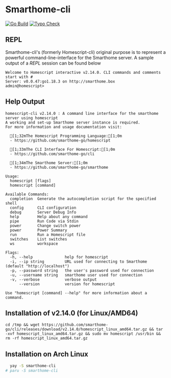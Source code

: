 # Smarthome-cli

[![Go Build](https://github.com/smarthome-go/cli/actions/workflows/go.yml/badge.svg)](https://github.com/smarthome-go/cli/actions/workflows/go.yml)
[![Typo Check](https://github.com/smarthome-go/cli/actions/workflows/typos.yml/badge.svg)](https://github.com/smarthome-go/cli/actions/workflows/typos.yml)

## REPL
Smarthome-cli's (formerly Homescript-cli) original purpose is to represent a powerful command-line-interface for the Smarthome server.
A sample output of a *REPL* session can be found below
```
Welcome to Homescript interactive v2.14.0. CLI commands and comments start with #
Server: v0.0.47:go1.18.3 on http://smarthome.box
admin@homescript>
```

## Help Output
```
homescript-cli v2.14.0 : A command line interface for the smarthome server using homescript
A working and set-up Smarthome server instance is required.
For more information and usage documentation visit:

  [1;32mThe Homescript Programming Language:[1;0m
  - https://github.com/smarthome-go/homescript

  [1;33mThe CLI Interface For Homescript:[1;0m
  - https://github.com/smarthome-go/cli

  [1;34mThe Smarthome Server:[1;0m
  - https://github.com/smarthome-go/smarthome

Usage:
  homescript [flags]
  homescript [command]

Available Commands:
  completion  Generate the autocompletion script for the specified shell
  config      CLI configuration
  debug       Server Debug Info
  help        Help about any command
  pipe        Run Code via Stdin
  power       Change switch power
  power       Power Summary
  run         Run a Homescript file
  switches    List switches
  ws          workspace

Flags:
  -h, --help              help for homescript
  -i, --ip string         URL used for connecting to Smarthome (default "http://localhost")
  -p, --password string   the user's password used for connection
  -u, --username string   smarthome user used for connection
  -v, --verbose           verbose output
      --version           version for homescript

Use "homescript [command] --help" for more information about a command.
```

## Installation of v2.14.0 (for Linux/AMD64)

```
cd /tmp && wget https://github.com/smarthome-go/cli/releases/download/v2.14.0/homescript_linux_amd64.tar.gz && tar -xvf homescript_linux_amd64.tar.gz && sudo mv homescript /usr/bin && rm -rf homescript_linux_amd64.tar.gz
```

## Installation on Arch Linux

```bash
  yay -S smarthome-cli
# paru -S smarthome-cli
```
